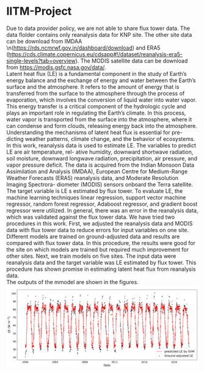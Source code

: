 # IITM-Project
Due to data provider policy, we are not able to share flux tower data. The data flolder contains only reanalysis data for KNP site. The other site data can be download from IMDAA \n(https://rds.ncmrwf.gov.in/dashboard/download) and ERA5 (https://cds.climate.copernicus.eu/cdsapp#!/dataset/reanalysis-era5-single-levels?tab=overview). The MODIS satellite data can be download from https://modis.gsfc.nasa.gov/data/.  
Latent heat flux (LE) is a fundamental component in the study of Earth’s energy balance
and the exchange of energy and water between the Earth’s surface and the atmosphere. It
refers to the amount of energy that is transferred from the surface to the atmosphere through
the process of evaporation, which involves the conversion of liquid water into water vapor.
This energy transfer is a critical component of the hydrologic cycle and plays an important
role in regulating the Earth’s climate. In this process, water vapor is transported from the
surface into the atmosphere, where it can condense and form clouds, releasing energy back
into the atmosphere. Understanding the mechanisms of latent heat flux is essential for pre-
dicting weather patterns, climate change, and the behavior of ecosystems. In this work,
reanalysis data is used to estimate LE. The variables to predict LE are air temperature, rel-
ative humidity, downward shortwave radiation, soil moisture, downward longwave radiation,
precipitation, air pressure, and vapor pressure deficit. The data is acquired from the Indian
Monsoon Data Assimilation and Analysis (IMDAA), European Centre for Medium-Range
Weather Forecasts (ERA5) reanalysis data, and Moderate Resolution Imaging Spectrora-
diometer (MODIS) sensors onboard the Terra satellite. The target variable is LE s estimated
by flux tower. To evaluate LE, the machine learning techniques linear regression, support
vector machine regressor, random forest regressor, Adaboost regressor, and gradient boost
regressor were utilized. In general, there was an error in the reanalysis data, which was
validated against the flux tower data. We have tried two procedures in this work. First,
we adjusted the reanalysis data and MODIS data with flux tower data to reduce errors for
input variables on one site. Different models are trained on ground-adjusted data and results
are compared with flux tower data. In this procedure, the results were good for the site on
which models are trained but required much improvement for other sites. Next, we train
models on five sites. The input data were reanalysis data and the target variable was LE
estimated by flux tower. This procedure has shown promise in estimating latent heat flux
from reanalysis data.  
The outputs of the mmodel are shown in the figures.  
![Alt Text](Reasult/predicted_LE_bu%20SVm.png)


